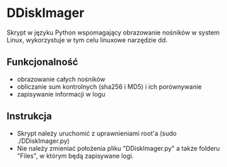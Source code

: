 # DDiskImager
Skrypt w języku Python wspomagający obrazowanie nośników w system Linux, wykorzystuje w tym celu linuxowe narzędzie dd.

## Funkcjonalność
* obrazowanie całych nośników
* obliczanie sum kontrolnych (sha256 i MD5) i ich porównywanie
* zapisywanie informacji w logu

## Instrukcja

* Skrypt należy uruchomić z uprawnieniami root'a (sudo ./DDiskImager.py)
* Nie należy zmieniać położenia pliku "DDiskImager.py" a także folderu "Files", w którym będą zapisywane logi.
